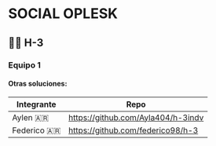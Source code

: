# SOCIAL OPLESK
## 🏴‍☠️ H-3 
### Equipo 1
#### Otras soluciones:

|Integrante | Repo | 
|----------|---------|
|Aylen  🇦🇷  | https://github.com/Ayla404/h-3indv|
|Federico  🇦🇷 | https://github.com/federico98/h-3|
